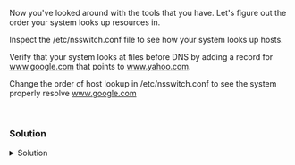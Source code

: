 Now you've looked around with the tools that you have. Let's figure out the order your system looks up resources in.

Inspect the /etc/nsswitch.conf file to see how your system looks up hosts.

Verify that your system looks at files before DNS by adding a record for www.google.com that points to www.yahoo.com.

Change the order of host lookup in /etc/nsswitch.conf to see the system properly resolve www.google.com

<br>

### Solution
<details>
<summary>Solution</summary>


```plain
cat /etc/nsswitch.conf
```{{exec}}

What are the values in the hosts: entry?

Test your connection to www.google.com with curl

```plain
curl www.google.com | grep -Ei 'yahoo|google'
```{{exec}}

You should see output that relates to google

Let's get the host value for www.yahoo.com

```plain
host www.yahoo.com
```{{exec}}

Now, just to test that our system will use hosts first, before DNS, we're going to add a www.yahoo.com entry in our /etc/hosts file

```plain
echo "74.6.231.21 www.google.com" >> /etc/hosts
```{{exec}}

Let's test a curl to www.google.com and see if we're still resolving to www.google.com

```plain
curl www.google.com | grep -Ei 'yahoo|google'
```{{exec}}

Now we change the order so that our /etc/nsswitch entry for hosts shows dns before host values

```plain
vi /etc/nsswitch.conf

#fix the line to:
hosts:      dns files
```

Now test www.google.com again and see if you're seeing the correct output.

```plain
curl www.google.com | grep -Ei 'yahoo|google'
```{{exec}}

If this works, you've successfully changed the order your system resolves names by editing /etc/nsswitch.conf.

</details>